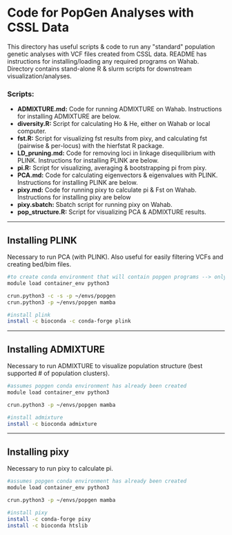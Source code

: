 # Code for PopGen Analyses with CSSL Data

This directory has useful scripts & code to run any "standard" population genetic analyses with VCF files created from CSSL data. README has instructions for installing/loading any required programs on Wahab. Directory contains stand-alone R & slurm scripts for downstream visualization/analyses.

### Scripts:

* **ADMIXTURE.md:** Code for running ADMIXTURE on Wahab. Instructions for installing ADMIXTURE are below.
* **diversity.R:** Script for calculating Ho & He, either on Wahab or local computer.
* **fst.R:** Script for visualizing fst results from pixy, and calculating fst (pairwise & per-locus) with the hierfstat R package.
* **LD_pruning.md:** Code for removing loci in linkage disequilibrium with PLINK. Instructions for installing PLINK are below.
* **pi.R:** Script for visualizing, averaging & bootstrapping pi from pixy.
* **PCA.md:** Code for calculating eigenvectors & eigenvalues with PLINK. Instructions for installing PLINK are below.
* **pixy.md:** Code for running pixy to calculate pi & Fst on Wahab. Instructions for installing pixy are below
* **pixy.sbatch:** Sbatch script for running pixy on Wahab.
* **pop_structure.R:** Script for visualizing PCA & ADMIXTURE results. 

---

## Installing PLINK

Necessary to run PCA (with PLINK). Also useful for easily filtering VCFs and creating bed/bim files.

```sh
#to create conda environment that will contain popgen programs --> only need to do this ONCE
module load container_env python3

crun.python3 -c -s -p ~/envs/popgen
crun.python3 -p ~/envs/popgen mamba

#install plink
install -c bioconda -c conda-forge plink
```

---

## Installing ADMIXTURE

Necessary to run ADMIXTURE to visualize population structure (best supported # of population clusters).

```sh
#assumes popgen conda environment has already been created
module load container_env python3

crun.python3 -p ~/envs/popgen mamba

#install admixture
install -c bioconda admixture
```

---

## Installing pixy

Necessary to run pixy to calculate pi.

```sh
#assumes popgen conda environment has already been created
module load container_env python3

crun.python3 -p ~/envs/popgen mamba

#install pixy
install -c conda-forge pixy
install -c bioconda htslib
```
